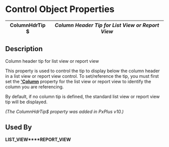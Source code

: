 # Control Object Properties

**ColumnHdrTip $** |  **_Column Header Tip for List View or Report View_**  
---|---  
  
## Description

Column header tip for list view or report view

This property is used to control the tip to display below the column header in a list view or report view control. To set/reference the tip, you must first set the **['Column](column.md)** property for the list view or report view to identify the column you are referencing.

By default, if no column tip is defined, the standard list view or report view tip will be displayed.

_(The ColumnHdrTip$ property was added in PxPlus v10.)_

## Used By 

**LIST_VIEW****REPORT_VIEW**
